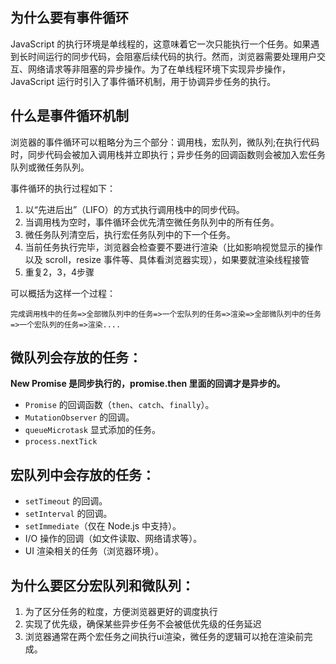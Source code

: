 ## 为什么要有事件循环
JavaScript 的执行环境是单线程的，这意味着它一次只能执行一个任务。如果遇到长时间运行的同步代码，会阻塞后续代码的执行。然而，浏览器需要处理用户交互、网络请求等非阻塞的异步操作。为了在单线程环境下实现异步操作，JavaScript 运行时引入了事件循环机制，用于协调异步任务的执行。

## 什么是事件循环机制
浏览器的事件循环可以粗略分为三个部分：调用栈，宏队列，微队列;在执行代码时，同步代码会被加入调用栈并立即执行；异步任务的回调函数则会被加入宏任务队列或微任务队列。

事件循环的执行过程如下：
1. 以“先进后出”（LIFO）的方式执行调用栈中的同步代码。
2. 当调用栈为空时，事件循环会优先清空微任务队列中的所有任务。
3. 微任务队列清空后，执行宏任务队列中的下一个任务。
4. 当前任务执行完毕，浏览器会检查要不要进行渲染（比如影响视觉显示的操作以及 scroll，resize 事件等、具体看浏览器实现），如果要就渲染线程接管
5. 重复2，3，4步骤

可以概括为这样一个过程：
```
完成调用栈中的任务=>全部微队列中的任务=>一个宏队列的任务=>渲染=>全部微队列中的任务=>一个宏队列的任务=>渲染....
```

## 微队列会存放的任务：
**New Promise 是同步执行的，promise.then 里面的回调才是异步的。**
- `Promise` 的回调函数（`then`、`catch`、`finally`）。
- `MutationObserver` 的回调。
- `queueMicrotask` 显式添加的任务。
- `process.nextTick`
## 宏队列中会存放的任务：
- `setTimeout` 的回调。
- `setInterval` 的回调。
- `setImmediate`（仅在 Node.js 中支持）。
- I/O 操作的回调（如文件读取、网络请求等）。
- UI 渲染相关的任务（浏览器环境）。

## 为什么要区分宏队列和微队列：
1. 为了区分任务的粒度，方便浏览器更好的调度执行
2. 实现了优先级，确保某些异步任务不会被低优先级的任务延迟
3. 浏览器通常在两个宏任务之间执行ui渲染，微任务的逻辑可以抢在渲染前完成。